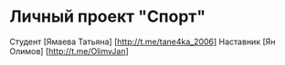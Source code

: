 # Личный проект "Спорт"

Студент [Ямаева Татьяна] [http://t.me/tane4ka_2006]
Наставник [Ян Олимов] [http://t.me/OlimvJan]